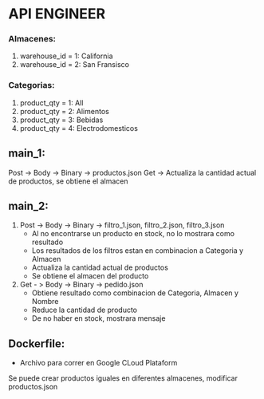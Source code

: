 # API ENGINEER
### Almacenes:
1. warehouse_id = 1: California
2. warehouse_id = 2: San Fransisco

### Categorias:
1. product_qty = 1: All
2. product_qty = 2: Alimentos
3. product_qty = 3: Bebidas
4. product_qty = 4: Electrodomesticos		

## main_1:

Post -> Body -> Binary -> productos.json
Get  -> Actualiza la cantidad actual de productos, se obtiene el almacen 

## main_2:

1. Post -> Body -> Binary -> filtro_1.json, filtro_2.json, filtro_3.json
    * Al no encontrarse un producto en stock, no lo mostrara como resultado
    * Los resultados de los filtros estan en combinacion a Categoria y Almacen 
    * Actualiza la cantidad actual de productos
    * Se obtiene el almacen del producto
3. Get - > Body -> Binary -> pedido.json
    * Obtiene resultado como combinacion de Categoria, Almacen y Nombre
    * Reduce la cantidad de producto
    * De no haber en stock, mostrara mensaje
## Dockerfile:
 * Archivo para correr en Google CLoud Plataform

Se puede crear productos iguales en diferentes almacenes, modificar productos.json
